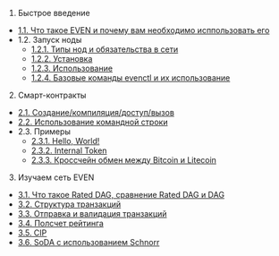 
1. Быстрое введение
 - [1.1. Что такое EVEN и почему вам необходимо исппользовать его](ru/app.md)
 - 1.2. Запуск ноды
   - [1.2.1. Типы нод и обязательства в сети]()
   - [1.2.2. Установка]()
   - [1.2.3. Использование]()
   - [1.2.4. Базовые команды evenctl и их использование]()
2. Смарт-контракты
 - [2.1. Создание/компиляция/доступ/вызов]()
 - [2.2. Использование командной строки]()   
 - 2.3. Примеры
   - [2.3.1. Hello, World!]()
   - [2.3.2. Internal Token]()
   - [2.3.3. Кроссчейн обмен между Bitcoin и Litecoin]()
3. Изучаем сеть EVEN
 - [3.1. Что такое Rated DAG, сравнение Rated DAG и DAG](ru/app.md)
 - [3.2. Структура транзакций](ru/app.md)
 - [3.3. Отправка и валидация транзакций](ru/app.md)
 - [3.4. Полсчет рейтинга](ru/app.md)
 - [3.5. CIP](ru/app.md)
 - [3.6. SoDA с использованием Schnorr](ru/app.md)

<!-- - [Использование IPFS](ru/ipfs.md)
- [Базовый протокол сети](ru/basic-protocol.md)
- [Расширенный протокол сети](ru/extended.md)
- Cообщения
  - [Общая структура](ru/message.md)
  - [Реализация](ru/transaction-implementation.md)
  - [Создание сети](ru/private-conn.md)
  - [Кросс-чейн обмен](ru/chain.md)
  - Алгоритмы
    - [Rated DAG, PoS<sup>n</sup>](ru/posn.md)
    - [Мультиподписи](ru/schnorr.md)
- Умные контракты
  - [Сравнение некоторых виртуальных машин](ru/vm-comparison.md)
  - [Итоги тестирования виртуальных машин](ru/vm-evaluation-results.md)
- [Памятка писателям](ru/howto.md) -->
